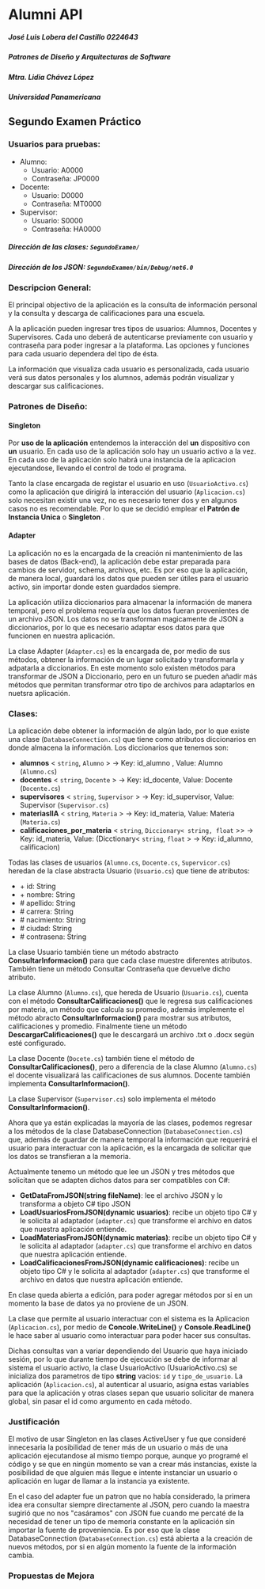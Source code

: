 # Alumni API

##### José Luis Lobera del Castillo 0224643
##### Patrones de Diseño y Arquitecturas de Software
##### Mtra. Lidia Chávez López
##### Universidad Panamericana

## Segundo Examen Práctico

### Usuarios para pruebas:
- Alumno: 
    - Usuario: A0000
    - Contraseña: JP0000
- Docente:
    - Usuario: D0000
    - Contraseña: MT0000
- Supervisor:
    - Usuario: S0000
    - Contraseña: HA0000

##### Dirección de las clases: `SegundoExamen/`

##### Dirección de los JSON: `SegundoExamen/bin/Debug/net6.0`

### Descripcion General:

El principal objectivo de la aplicación es la consulta de información personal y la consulta y descarga de calificaciones para una escuela.

A la aplicación pueden ingresar tres tipos de usuarios: Alumnos, Docentes y Supervisores. Cada uno deberá de autenticarse previamente con usuario y contraseña para poder ingresar a la plataforma. Las opciones y funciones para cada usuario dependera del tipo de ésta.

La información que visualiza cada usuario es personalizada, cada usuario verá sus datos personales y los alumnos, además podrán visualizar y descargar sus calificaciones.

### Patrones de Diseño:

#### Singleton

Por ****uso de la aplicación**** entendemos la interacción del **un** dispositivo con **un** usuario. En cada uso de la aplicación solo hay un usuario activo a la vez. 
En cada uso de la aplicación solo habrá una instancia de la aplicacion ejecutandose, llevando el control de todo el programa.

Tanto la clase encargada de registar el usuario en uso (`UsuarioActivo.cs`) como la aplicación que dirigirá la interacción del usuario (`Aplicacion.cs`) solo necesitan existir una vez, no es necesario tener dos y en algunos casos no es recomendable. Por lo que se decidió emplear el **Patrón de Instancia Unica** o **Singleton** .

#### Adapter

La aplicación no es la encargada de la creación ni mantenimiento de las bases de datos (Back-end), la aplicación debe estar preparada para cambios de servidor, schema, archivos, etc. Es por eso que la aplicación, de manera local, guardará los datos que pueden ser útiles para el usuario activo, sin importar donde esten guardados siempre.

La aplicación utiliza diccionarios para almacenar la información de manera temporal, pero el problema requería que los datos fueran provenientes de un archivo JSON. Los datos no se transforman magicamente de JSON a diccionarios, por lo que es necesario adaptar esos datos para que funcionen en nuestra aplicación.

La clase Adapter (`Adapter.cs`) es la encargada de, por medio de sus métodos, obtener la información de un lugar solicitado y transformarla y adpatarla a diccionarios. En este momento solo existen métodos para transformar de JSON a Diccionario, pero en un futuro se pueden añadir más métodos que permitan transformar otro tipo de archivos para adaptarlos en nuetsra aplicación.

### Clases:
    
La aplicación debe obtener la información de algún lado, por lo que existe una clase (`DatabaseConnection.cs`) que tiene como atributos diccionarios en donde almacena la información. Los diccionarios que tenemos son:
-  **alumnos** < `string`, `Alumno` > -> Key: id_alumno , Value: Alumno (`Alumno.cs`)
-  **docentes** < `string`, `Docente` > -> Key: id_docente, Value: Docente (`Docente.cs`)
-  **supervisores** < `string`, `Supervisor` > -> Key: id_supervisor, Value: Supervisor (`Supervisor.cs`)
-  **materiasIIA** < `string`, `Materia` > -> Key: id_materia, Value: Materia (`Materia.cs`)
-  **calificaciones_por_materia** < `string`, `Diccionary< string, float` >> -> Key: id_materia, Value: (Dicctionary< `string`, `float` > -> Key: id_alumno, calificacion)
     
Todas las clases de usuarios (`Alumno.cs`, `Docente.cs`, `Supervicor.cs`) heredan de la clase abstracta Usuario (`Usuario.cs`) que tiene de atributos:
- \+  id: String
- \+  nombre: String
- \#  apellido: String
- \#  carrera: String
- \#  nacimiento: String
- \#  ciudad: String
- \#  contrasena: String
     
La clase Usuario también tiene un método abstracto **ConsultarInformacion()** para que cada clase muestre diferentes atributos.
También tiene un método Consultar Contraseña que devuelve dicho atributo.
  
La clase Alumno (`Alumno.cs`), que hereda de Usuario (`Usuario.cs`), cuenta con el método **ConsultarCalificaciones()** que le regresa sus calificaciones por materia, un método que calcula su promedio, además implemente el método abracto **ConsultarInformacion()** para mostrar sus atributos, calificaciones y promedio. Finalmente tiene un método **DescargarCalificaciones()** que le descargará un archivo .txt o .docx según esté configurado.
  
La clase Docente (`Docete.cs`) también tiene el método de **ConsultarCalificaciones()**, pero a diferencia de la clase Alumno (`Alumno.cs`) el docente visualizará
las calificaciones de sus alumnos. Docente también implementa **ConsultarInformacion()**.
  
La clase Supervisor (`Supervisor.cs`) solo implementa el método **ConsultarInformacion()**.
  
Ahora que ya están explicadas la mayoría de las clases, podemos regresar a los métodos de la clase DatabaseConnection (`DatabaseConnection.cs`) que, además de guardar de manera temporal la información que requerirá el usuario para interactuar con la aplicación, es la encargada de solicitar que los datos se transfieran a la memoria.

Actualmente tenemo un método que lee un JSON y tres métodos que solicitan que se adapten dichos datos para ser compatibles con C#:
- **GetDataFromJSON(string fileName)**: lee el archivo JSON y lo transforma a objeto C# tipo JSON
- **LoadUsuariosFromJSON(dynamic usuarios)**: recibe un objeto tipo C# y le solicita al adaptador (`adapter.cs`) que transforme el archivo en datos que nuestra aplicación entiende.
-  **LoadMateriasFromJSON(dynamic materias)**: recibe un objeto tipo C# y le solicita al adaptador (`adapter.cs`) que transforme el archivo en datos que nuestra aplicación entiende.
-  **LoadCalificacionesFromJSON(dynamic calificaciones)**: recibe un objeto tipo C# y le solicita al adaptador (`adapter.cs`) que transforme el archivo en datos que nuestra aplicación entiende.

En clase queda abierta a edición, para poder agregar métodos por si en un momento la base de datos ya no proviene de un JSON.

La clase que permite al usuario interactuar con el sistema es la Aplicacion (`Aplicacion.cs`), por medio de **Concole.WriteLine()** y **Console.ReadLine()** le hace saber al usuario como interactuar para poder hacer sus consultas.

Dichas consultas van a variar dependiendo del Usuario que haya iniciado sesión, por lo que durante tiempo de ejecución se debe de informar al sistema el usuario activo, la clase UsuarioActivo (UsuarioActivo.cs) se inicializa dos parametros de tipo **string** vacios: `id` y `tipo_de_usuario`. La aplicación (`Aplicacion.cs`), al autenticar al usuario, asigna estas variables para que la aplicación y otras clases sepan que usuario solicitar de manera global, sin pasar el id como argumento en cada método.

### Justificación

El motivo de usar Singleton en las clases ActiveUser y fue que consideré innecesaria la posibilidad de tener más de un usuario o más de una aplicación ejecutandose al mismo tiempo porque, aunque yo programé el código y se que en ningún momento se van a crear más instancias, existe la posibilidad de que alguien más llegue e intente instanciar un usuario o aplicación en lugar de llamar a la instancia ya existente.

En el caso del adapter fue un patron que no había considerado, la primera idea era consultar siempre directamente al JSON, pero cuando la maestra sugirió que no nos "casáramos" con JSON fue cuando me percaté de la necesidad de tener un tipo de memoria constante en la aplicación sin importar la fuente de proveniencia. Es por eso que la clase DatabaseConnection (`DatabaseConnection.cs`) está abierta a la creación de nuevos métodos, por si en algún momento la fuente de la información cambia.

### Propuestas de Mejora
     
    

